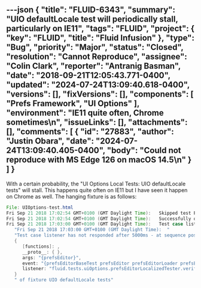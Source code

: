 ---json
{
  "title": "FLUID-6343",
  "summary": "UIO defaultLocale test will periodically stall, particularly on IE11",
  "tags": "FLUID",
  "project": {
    "key": "FLUID",
    "title": "Fluid Infusion"
  },
  "type": "Bug",
  "priority": "Major",
  "status": "Closed",
  "resolution": "Cannot Reproduce",
  "assignee": "Colin Clark",
  "reporter": "Antranig Basman",
  "date": "2018-09-21T12:05:43.771-0400",
  "updated": "2024-07-24T13:09:40.618-0400",
  "versions": [],
  "fixVersions": [],
  "components": [
    "Prefs Framework",
    "UI Options"
  ],
  "environment": "IE11 quite often, Chrome sometimes\n",
  "issueLinks": [],
  "attachments": [],
  "comments": [
    {
      "id": "27883",
      "author": "Justin Obara",
      "date": "2024-07-24T13:09:40.405-0400",
      "body": "Could not reproduce with MS Edge 126 on macOS 14.5\n"
    }
  ]
}
---
With a certain probability, the "UI Options Local Tests: UIO defaultLocale tests" will stall. This happens quite often on IE11 but I have seen it happen on Chrome as well. The hanging fixture is as follows:

```java
File: UIOptions-test.html
Fri Sep 21 2018 17:02:54 GMT+0100 (GMT Daylight Time):   Skipped test Pass in customized toc template
Fri Sep 21 2018 17:02:54 GMT+0100 (GMT Daylight Time):   Successfully queued test UIO defaultLocale tests
Fri Sep 21 2018 17:03:00 GMT+0100 (GMT Daylight Time):   Test case listener has not responded after 5000ms - at sequence pos 2 of 3 sequence element  [object Object]  of fixture UIO defaultLocale tests
   "Fri Sep 21 2018 17:03:00 GMT+0100 (GMT Daylight Time):  "
   "Test case listener has not responded after 5000ms - at sequence pos 2 of 3 sequence element "
   {
      [functions]: ,
      __proto__: { },
      args: "{prefsEditor}",
      event: "{prefsEditorBaseTest prefsEditor prefsEditorLoader prefsEditor}.events.onReady",
      listener: "fluid.tests.uiOptions.prefsEditorLocalizedTester.verifyPanelMessages"
   }
   " of fixture UIO defaultLocale tests"
```

        